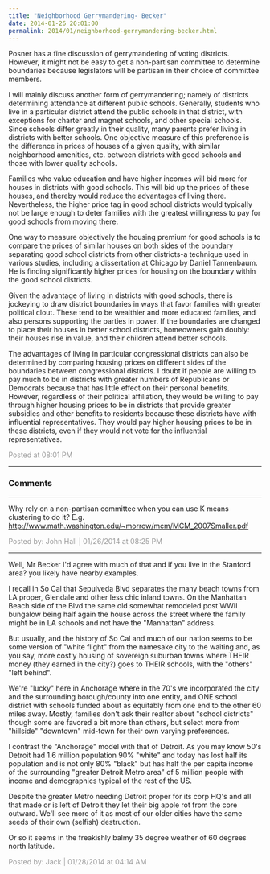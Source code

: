 ```yaml
---
title: "Neighborhood Gerrymandering- Becker"
date: 2014-01-26 20:01:00
permalink: 2014/01/neighborhood-gerrymandering-becker.html
---
```

Posner has a fine discussion of gerrymandering of voting districts. However, it might not be easy to get a non-partisan committee to determine boundaries because legislators will be partisan in their choice of committee members.

I will mainly discuss another form of gerrymandering; namely of districts determining attendance at different public schools. Generally, students who live in a particular district attend the public schools in that district, with exceptions for charter and magnet schools, and other special schools. Since schools differ greatly in their quality, many parents prefer living in districts with better schools. One objective measure of this preference is the difference in prices of houses of a given quality, with similar neighborhood amenities, etc. between districts with good schools and those with lower quality schools.

Families who value education and have higher incomes will bid more for houses in districts with good schools. This will bid up the prices of these houses, and thereby would reduce the advantages of living there. Nevertheless, the higher price tag in good school districts would typically not be large enough to deter families with the greatest willingness to pay for good schools from moving there.

One way to measure objectively the housing premium for good schools is to compare the prices of similar houses on both sides of the boundary separating good school districts from other districts-a technique used in various studies, including a dissertation at Chicago by Daniel Tannenbaum. He is finding significantly higher prices for housing on the boundary within the good school districts.

Given the advantage of living in districts with good schools, there is jockeying to draw district boundaries in ways that favor families with greater political clout. These tend to be wealthier and more educated families, and also persons supporting the parties in power. If the boundaries are changed to place their houses in better school districts, homeowners gain doubly: their houses rise in value, and their children attend better schools.

The advantages of living in particular congressional districts can also be determined by comparing housing prices on different sides of the boundaries between congressional districts. I doubt if people are willing to pay much to be in districts with greater numbers of Republicans or Democrats because that has little effect on their personal benefits. However, regardless of their political affiliation, they would be willing to pay through higher housing prices to be in districts that provide greater subsidies and other benefits to residents because these districts have with influential representatives. They would pay higher housing prices to be in these districts, even if they would not vote for the influential representatives.

<span style="color:#999">Posted at 08:01 PM</span>

<!-- more -->

---

### Comments

---

Why rely on a non-partisan committee when you can use K means clustering to do it? E.g.
http://www.math.washington.edu/~morrow/mcm/MCM_2007Smaller.pdf

<span style="color:#999">Posted by: John Hall | 01/26/2014 at 08:25 PM</span>

---

Well, Mr Becker I'd agree with much of that and if you live in the Stanford area? you likely have nearby examples.

I recall in So Cal that Sepulveda Blvd separates the many beach towns from LA proper, Glendale and other less chic inland towns.  On the Manhattan Beach side of the Blvd the same old somewhat remodeled post WWII bungalow being half again the house across the street where the family might be in LA schools and not have the "Manhattan" address.

But usually, and the history of So Cal and much of our nation seems to be some version of "white flight" from the namesake city to the waiting and, as you say, more costly housing of sovereign suburban towns where THEIR money (they earned in the city?) goes to THEIR schools, with the "others" "left behind". 

We're "lucky" here in Anchorage where in the 70's we incorporated the city and the surrounding borough/county into one entity, and ONE school district with schools funded about as equitably from one end to the other 60 miles away. Mostly, families don't ask their realtor about "school districts" though some are favored a bit more than others, but select more from "hillside" "downtown" mid-town for their own varying preferences. 

I contrast the "Anchorage" model with that of Detroit.  As you may know 50's Detroit had 1.6 million population 90% "white" and today has lost half its population and is not only 80% "black" but has half the per capita income of the surrounding "greater Detroit Metro area" of 5 million people with income and demographics typical of the rest of the US. 

Despite the greater Metro needing Detroit proper for its corp HQ's and all that made or is left of Detroit they let their big apple rot from the core outward. We'll see more of it as most of our older cities have the same seeds of their own (selfish) destruction. 

Or so it seems in the freakishly balmy 35 degree weather of 60 degrees north latitude.

<span style="color:#999">Posted by: Jack | 01/28/2014 at 04:14 AM</span>
